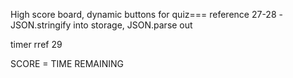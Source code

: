 High score board, dynamic buttons for quiz===  reference 27-28
-JSON.stringify into storage, JSON.parse out

timer rref 29

SCORE = TIME REMAINING